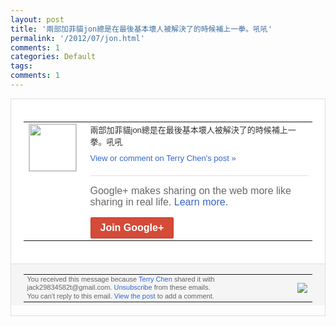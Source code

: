 ```yaml
---
layout: post
title: '兩部加菲貓jon總是在最後基本壞人被解決了的時候補上一拳。吼吼'
permalink: '/2012/07/jon.html'
comments: 1
categories: Default
tags: 
comments: 1
---
```

<div style="border:solid 1px #dfdfdf;color:#686868;font:13px Arial"><div style="background-color:#fff;padding:20px;"><table cellpadding="0" cellspacing="0"><tr><td style="padding-right:15px;vertical-align:top"><a href="https://plus.google.com/_/notifications/emlink?emrecipient=110200756825219614165&amp;emid=CJDYnO2yo7ECFeRGcAodxh0AAA&amp;path=%2F108643996575278738906&amp;dt=1342620427564&amp;uob=8"><img height="75" src="https://lh3.googleusercontent.com/-KKRGTyJ5Bl0/AAAAAAAAAAI/AAAAAAAAEEY/jllxqER5dCk/s75-c-k-a/photo.jpg" style="border:solid 1px #cccccc;" width="75"/></a></td><td style="width:578px;color:#333;font:13px Arial;vertical-align:top;"><div style="padding-bottom:10px">兩部加菲貓jon總是在最後基本壞人被解決<wbr/>了的時候補上一拳。吼吼</div><a href="https://plus.google.com/_/notifications/emlink?emrecipient=110200756825219614165&amp;emid=CJDYnO2yo7ECFeRGcAodxh0AAA&amp;path=%2F108643996575278738906%2Fposts%2FBRANaqqv39a%3Fgpinv%3DAMIXal8r8pMBGoFtOI8r2w675X_wgtVfS4MON-cNvv_0azWImzRRF6VOD-Em_QdYZNQzF9BAgbTlIoDPC2CZnpg7gyYRU6v1nOFGlOfIccU2kASKWbpqOQg&amp;dt=1342620427564&amp;uob=8" style="color:#3366CC;text-decoration:none;">View or comment on Terry Chen's post »</a><div style="margin-top:20px;border-top:solid 1px #dfdfdf"><div style="padding:15px 0;color:#686868;font:16px Arial;">Google+ makes sharing on the web more like sharing in real life. <a href="http://www.google.com/+/learnmore/" style="color:#3366CC;text-decoration:none;">Learn more</a>.</div><a href="https://plus.google.com/_/notifications/emlink?emrecipient=110200756825219614165&amp;emid=CJDYnO2yo7ECFeRGcAodxh0AAA&amp;path=%2F%3Fgpinv%3DAMIXal8r8pMBGoFtOI8r2w675X_wgtVfS4MON-cNvv_0azWImzRRF6VOD-Em_QdYZNQzF9BAgbTlIoDPC2CZnpg7gyYRU6v1nOFGlOfIccU2kASKWbpqOQg&amp;dt=1342620427564&amp;uob=8" style="display:inline-block;padding:7px 15px;background-color:#d44b38; color:#fff;font-size:16px; font-weight:bold;border-radius:2px;-webkit-border-radius:2px; -moz-border-radius:2px;border:solid 1px #c43b28; white-space:nowrap;text-decoration:none">Join Google+</a></div></td></tr></table></div><div style="border-top:solid 1px #dfdfdf;padding:0 20px; background-color:#f5f5f5"><table cellpadding="0" cellspacing="0" style="height:50px"><tbody><tr><td style="vertical-align:middle;width:100%; color:#636363;font:11px Arial; line-height:120%">You received this message because <a href="https://plus.google.com/_/notifications/emlink?emrecipient=110200756825219614165&amp;emid=CJDYnO2yo7ECFeRGcAodxh0AAA&amp;path=%2F108643996575278738906%3Fgpinv%3DAMIXal8r8pMBGoFtOI8r2w675X_wgtVfS4MON-cNvv_0azWImzRRF6VOD-Em_QdYZNQzF9BAgbTlIoDPC2CZnpg7gyYRU6v1nOFGlOfIccU2kASKWbpqOQg&amp;dt=1342620427564&amp;uob=8" style="color:#3366CC;text-decoration:none;">Terry Chen</a> shared it with jack29834582t@gmail.com. <a href="https://plus.google.com/_/notifications/emlink?emrecipient=110200756825219614165&amp;emid=CJDYnO2yo7ECFeRGcAodxh0AAA&amp;path=%2F_%2Fnonplus%2Femailsettings%3Fgpinv%3DAMIXal8r8pMBGoFtOI8r2w675X_wgtVfS4MON-cNvv_0azWImzRRF6VOD-Em_QdYZNQzF9BAgbTlIoDPC2CZnpg7gyYRU6v1nOFGlOfIccU2kASKWbpqOQg%26est%3DADH5u8X-iVnxBfqmR3KCtSZCwwXPYii9DU0XDuD8GYWSEd35O46_RNqokwBlJWCbnvhtDHvVtaibtc7zis0likdlSEPQe45gU8nHj-rNWQwJj6aqEYTgrmVPEExA8HbCQZRTxzfoGX-2ELGIWt82ZY_2DCX3hU3AEw&amp;dt=1342620427564&amp;uob=8" style="color:#3366CC;text-decoration:none;">Unsubscribe</a> from these emails.<br/>You can't reply to this email. <a href="https://plus.google.com/_/notifications/emlink?emrecipient=110200756825219614165&amp;emid=CJDYnO2yo7ECFeRGcAodxh0AAA&amp;path=%2F108643996575278738906%2Fposts%2FBRANaqqv39a%3Fgpinv%3DAMIXal8r8pMBGoFtOI8r2w675X_wgtVfS4MON-cNvv_0azWImzRRF6VOD-Em_QdYZNQzF9BAgbTlIoDPC2CZnpg7gyYRU6v1nOFGlOfIccU2kASKWbpqOQg&amp;dt=1342620427564&amp;uob=8" style="color:#3366CC;text-decoration:none;">View the post</a> to add a comment.<br/></td><td><img src="https://ssl.gstatic.com/s2/oz/images/notifications/logo/google-plus-6617a72bb36cc548861652780c9e6ff1.png"/></td></tr></tbody></table></div></div>